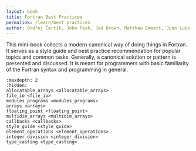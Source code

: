 ```yaml
---
layout: book
title: Fortran Best Practices
permalink: /learn/best_practices
author: Ondřej Čertík, John Pask, Jed Brown, Matthew Emmett, Juan Luis Cano Rodríguez, Neil Carlson, Andrea Vigliotti, Pierre Haessig, Vincent Magnin, Sebastian Ehlert, Jeremie Vandenplas
---
```


This mini-book collects a modern canonical way of doing things in Fortran.
It serves as a style guide and best practice recommendation for popular topics
and common tasks. Generally, a canonical solution or pattern is presented and
discussed. It is meant for programmers with basic familiarity of the Fortran syntax
and programming in general.

````{toctree}
:maxdepth: 2
:hidden:
allocatable_arrays <allocatable_arrays>
file_io <file_io>
modules_programs <modules_programs>
arrays <arrays>
floating_point <floating_point>
multidim_arrays <multidim_arrays>
callbacks <callbacks>
style_guide <style_guide>
element_operations <element_operations>
integer_division <integer_division>
type_casting <type_casting>
````